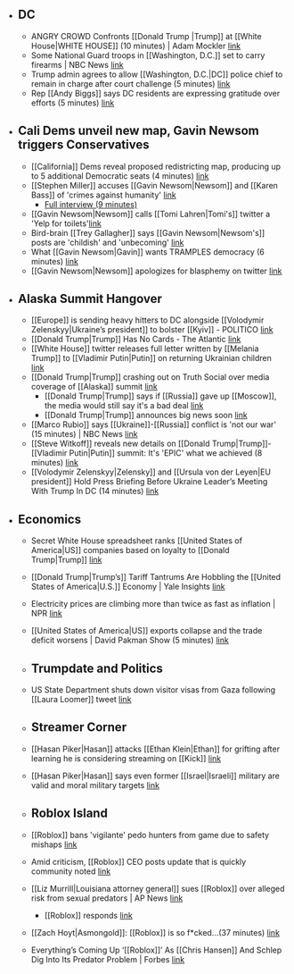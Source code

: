   - ## DC
    - ANGRY CROWD Confronts [[Donald Trump |Trump]] at [[White House|WHITE HOUSE]] (10 minutes) | Adam Mockler [link](https://youtu.be/UCEA8i0dFXw?si=uLgy8PTbIy1ba6l5)
    - Some National Guard troops in [[Washington, D.C.]] set to carry firearms | NBC News [link](https://www.nbcnews.com/politics/politics-news/west-virginia-governor-deploys-national-guard-dc-trump-police-takeover-rcna225386)
    - Trump admin agrees to allow [[Washington, D.C.|DC]] police chief to remain in charge after court challenge (5 minutes) [link](https://youtu.be/bZKy5i9X0Ek?si=E4D8qJ6Kcb-L3UQA)
    - Rep [[Andy Biggs]] says DC residents are expressing gratitude over efforts (5 minutes) [link](https://youtu.be/fkVxUxanLDU?si=QBV67JXcIMwhOu15)
  - ## Cali Dems unveil new map, Gavin Newsom triggers Conservatives
    - [[California]] Dems reveal proposed redistricting map, producing up to 5 additional Democratic seats (4 minutes) [link](https://youtu.be/-ULdiLCjR0o?si=jBE9ES7OmM89KaGB)
    - [[Stephen Miller]] accuses [[Gavin Newsom|Newsom]] and [[Karen Bass]] of 'crimes against humanity' [link](https://x.com/BoLoudon/status/1956860705623380045)
      - [Full interview (9 minutes)](https://youtu.be/3F8TOeoA-KI?si=ielgy8_fjyUeK1r3)
    - [[Gavin Newsom|Newsom]] calls [[Tomi Lahren|Tomi's]] twitter a 'Yelp for toilets'[link](https://x.com/GovPressOffice/status/1956826671904084419)
    - Bird-brain [[Trey Gallagher]] says [[Gavin Newsom|Newsom's]] posts are 'childish' and 'unbecoming' [link](https://x.com/GovPressOffice/status/1956774735930609726)
    - What [[Gavin Newsom|Gavin]] wants TRAMPLES democracy (6 minutes) [link](https://youtu.be/DfatwwLeyHk?si=FBJElmzyvX5aMjeK)
    - [[Gavin Newsom|Newsom]] apologizes for blasphemy on twitter [link](https://x.com/briantylercohen/status/1957159056059330812)
  - ## Alaska Summit Hangover
    - [[Europe]] is sending heavy hitters to DC alongside [[Volodymir Zelenskyy|Ukraine’s president]] to bolster [[Kyiv]] - POLITICO [link](https://www.politico.com/news/2025/08/16/trump-putin-meeting-europe-fallout-00512724)
    - [[Donald Trump|Trump]] Has No Cards - The Atlantic [link](https://www.theatlantic.com/ideas/archive/2025/08/trump-putin-ukraine-talks/683899/?gift=hVZeG3M9DnxL4CekrWGK3zcQc9j5aDXFzHySIE703JY)
    - [[White House]] twitter releases full letter written by [[Melania Trump]] to [[Vladimir Putin|Putin]] on returning Ukrainian children [link](https://x.com/RapidResponse47/status/1956903006600863921)
    - [[Donald Trump|Trump]] crashing out on Truth Social over media coverage of [[Alaska]] summit [link](https://x.com/TrumpDailyPosts/status/1957077036494716949)
      - [[Donald Trump|Trump]] says if [[Russia]] gave up [[Moscow]], the media would still say it's a bad deal [link](https://x.com/TrumpDailyPosts/status/1957079502968050114) 
      - [[Donald Trump|Trump]] announces big news soon [link](https://x.com/TrumpDailyPosts/status/1957080048235663788)
    - [[Marco Rubio]] says [[Ukraine]]-[[Russia]] conflict is 'not our war' (15 minutes) | NBC News [link](https://youtu.be/Wn0U9fTVso4?si=X0BtUWm5-IMFjep6)
    - [[Steve Witkoff]] reveals new details on [[Donald Trump|Trump]]-[[Vladimir Putin|Putin]] summit: It's 'EPIC' what we achieved (8 minutes) [link](https://youtu.be/JU_yX4NZ9oA?si=Pd0voeRu00yyliU6)
    - [[Volodymir Zelenskyy|Zelensky]] and [[Ursula von der Leyen|EU president]] Hold Press Briefing Before Ukraine Leader’s Meeting With Trump In DC (14 minutes) [link](https://youtu.be/9MjnPcfxOI4?si=-eju-DL3osFDMoNO)
  - ## Economics
    - Secret White House spreadsheet ranks [[United States of America|US]] companies based on loyalty to [[Donald Trump|Trump]] [link](https://www.telegraph.co.uk/business/2025/08/15/secret-white-house-spreadsheet-ranks-us-companies-loyalty/)
    - [[Donald Trump|Trump’s]] Tariff Tantrums Are Hobbling the [[United States of America|U.S.]] Economy | Yale Insights [link](https://insights.som.yale.edu/insights/trumps-tariff-tantrums-are-hobbling-the-us-economy)
    - Electricity prices are climbing more than twice as fast as inflation | NPR [link](https://www.npr.org/2025/08/16/nx-s1-5502671/electricity-bill-high-inflation-ai)
    - [[United States of America|US]] exports collapse and the trade deficit worsens | David Pakman Show (5 minutes) [link](https://youtu.be/joQpNZYwg5Q?si=vkU6hmDAemMKTCFS)
    
    - ## Trumpdate and Politics
    - US State Department shuts down visitor visas from Gaza following [[Laura Loomer]] tweet [link](https://x.com/Awk20000/status/1956795177953030346)
    
    - ## Streamer Corner
    - [[Hasan Piker|Hasan]] attacks [[Ethan Klein|Ethan]] for grifting after learning he is considering streaming on [[Kick]] [link](https://x.com/Awk20000/status/1956848463947469006)
    - [[Hasan Piker|Hasan]] says even former [[Israel|Israeli]] military are valid and moral military targets [link](https://www.reddit.com/r/LivestreamFail/comments/1msloso/hasan_piker_says_that_hila_klein_is_a_valid/)
    
    - ## Roblox Island
    - [[Roblox]] bans 'vigilante' pedo hunters from game due to safety mishaps [link](https://x.com/Awk20000/status/1955801667993264538)
    - Amid criticism, [[Roblox]] CEO posts update that is quickly community noted [link](https://x.com/DavidBaszucki/status/1956495212127346790)
    - [[Liz Murrill|Louisiana attorney general]] sues [[Roblox]] over alleged risk from sexual predators | AP News [link](https://apnews.com/article/roblox-lawsuit-louisiana-child-sex-dc930f8a8663e824fe03eee8bcae8a60)
      - [[Roblox]] responds [link](https://corp.roblox.com/newsroom/2025/08/roblox-responds-to-louisiana-ag-lawsuit)
    - [[Zach Hoyt|Asmongold]]: [[Roblox]] is so f\*cked...(37 minutes) [link](https://youtu.be/tIch5_akobI?si=DUtmljItuynViD8i)
    - Everything’s Coming Up ‘[[Roblox]]’ As [[Chris Hansen]] And Schlep Dig Into Its Predator Problem | Forbes [link](https://www.forbes.com/sites/paultassi/2025/08/16/everythings-coming-up-roblox-as-chris-hansen-and-schlep-dig-into-its-predator-problem/)
#